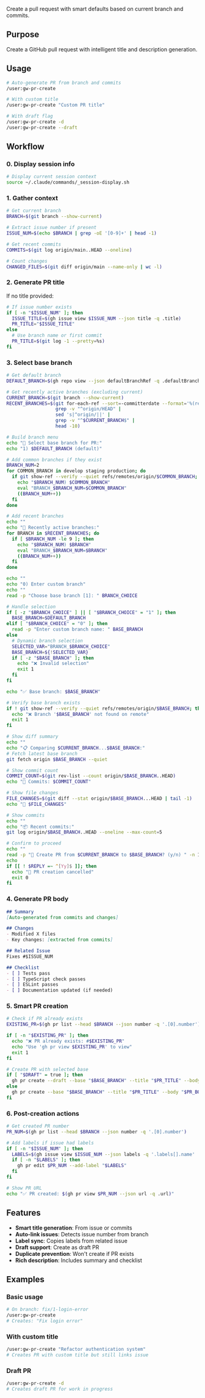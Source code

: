 Create a pull request with smart defaults based on current branch and commits.

## Purpose

Create a GitHub pull request with intelligent title and description generation.

## Usage

```bash
# Auto-generate PR from branch and commits
/user:gw-pr-create

# With custom title
/user:gw-pr-create "Custom PR title"

# With draft flag
/user:gw-pr-create -d
/user:gw-pr-create --draft
```

## Workflow

### 0. Display session info
```bash
# Display current session context
source ~/.claude/commands/_session-display.sh
```

### 1. Gather context
```bash
# Get current branch
BRANCH=$(git branch --show-current)

# Extract issue number if present
ISSUE_NUM=$(echo $BRANCH | grep -oE '[0-9]+' | head -1)

# Get recent commits
COMMITS=$(git log origin/main..HEAD --oneline)

# Count changes
CHANGED_FILES=$(git diff origin/main --name-only | wc -l)
```

### 2. Generate PR title

If no title provided:
```bash
# If issue number exists
if [ -n "$ISSUE_NUM" ]; then
  ISSUE_TITLE=$(gh issue view $ISSUE_NUM --json title -q .title)
  PR_TITLE="$ISSUE_TITLE"
else
  # Use branch name or first commit
  PR_TITLE=$(git log -1 --pretty=%s)
fi
```

### 3. Select base branch

```bash
# Get default branch
DEFAULT_BRANCH=$(gh repo view --json defaultBranchRef -q .defaultBranchRef.name)

# Get recently active branches (excluding current)
CURRENT_BRANCH=$(git branch --show-current)
RECENT_BRANCHES=$(git for-each-ref --sort=-committerdate --format='%(refname:short)' refs/remotes/origin/ | 
                  grep -v "^origin/HEAD" | 
                  sed 's|^origin/||' | 
                  grep -v "^$CURRENT_BRANCH$" | 
                  head -10)

# Build branch menu
echo "🌿 Select base branch for PR:"
echo "1) $DEFAULT_BRANCH (default)"

# Add common branches if they exist
BRANCH_NUM=2
for COMMON_BRANCH in develop staging production; do
  if git show-ref --verify --quiet refs/remotes/origin/$COMMON_BRANCH; then
    echo "$BRANCH_NUM) $COMMON_BRANCH"
    eval "BRANCH_$BRANCH_NUM=$COMMON_BRANCH"
    ((BRANCH_NUM++))
  fi
done

# Add recent branches
echo ""
echo "🔄 Recently active branches:"
for BRANCH in $RECENT_BRANCHES; do
  if [ $BRANCH_NUM -le 9 ]; then
    echo "$BRANCH_NUM) $BRANCH"
    eval "BRANCH_$BRANCH_NUM=$BRANCH"
    ((BRANCH_NUM++))
  fi
done

echo ""
echo "0) Enter custom branch"
echo ""
read -p "Choose base branch [1]: " BRANCH_CHOICE

# Handle selection
if [ -z "$BRANCH_CHOICE" ] || [ "$BRANCH_CHOICE" = "1" ]; then
  BASE_BRANCH=$DEFAULT_BRANCH
elif [ "$BRANCH_CHOICE" = "0" ]; then
  read -p "Enter custom branch name: " BASE_BRANCH
else
  # Dynamic branch selection
  SELECTED_VAR="BRANCH_$BRANCH_CHOICE"
  BASE_BRANCH=${!SELECTED_VAR}
  if [ -z "$BASE_BRANCH" ]; then
    echo "❌ Invalid selection"
    exit 1
  fi
fi

echo "✅ Base branch: $BASE_BRANCH"

# Verify base branch exists
if ! git show-ref --verify --quiet refs/remotes/origin/$BASE_BRANCH; then
  echo "❌ Branch '$BASE_BRANCH' not found on remote"
  exit 1
fi

# Show diff summary
echo ""
echo "📋 Comparing $CURRENT_BRANCH...$BASE_BRANCH:"
# Fetch latest base branch
git fetch origin $BASE_BRANCH --quiet

# Show commit count
COMMIT_COUNT=$(git rev-list --count origin/$BASE_BRANCH..HEAD)
echo "🔢 Commits: $COMMIT_COUNT"

# Show file changes
FILE_CHANGES=$(git diff --stat origin/$BASE_BRANCH...HEAD | tail -1)
echo "📄 $FILE_CHANGES"

# Show commits
echo ""
echo "📦 Recent commits:"
git log origin/$BASE_BRANCH..HEAD --oneline --max-count=5

# Confirm to proceed
echo ""
read -p "🚀 Create PR from $CURRENT_BRANCH to $BASE_BRANCH? (y/n) " -n 1 -r
echo
if [[ ! $REPLY =~ ^[Yy]$ ]]; then
  echo "🚫 PR creation cancelled"
  exit 0
fi
```

### 4. Generate PR body

```markdown
## Summary
[Auto-generated from commits and changes]

## Changes
- Modified X files
- Key changes: [extracted from commits]

## Related Issue
Fixes #$ISSUE_NUM

## Checklist
- [ ] Tests pass
- [ ] TypeScript check passes
- [ ] ESLint passes
- [ ] Documentation updated (if needed)
```

### 5. Smart PR creation

```bash
# Check if PR already exists
EXISTING_PR=$(gh pr list --head $BRANCH --json number -q '.[0].number')

if [ -n "$EXISTING_PR" ]; then
  echo "❌ PR already exists: #$EXISTING_PR"
  echo "Use 'gh pr view $EXISTING_PR' to view"
  exit 1
fi

# Create PR with selected base
if [ "$DRAFT" = true ]; then
  gh pr create --draft --base "$BASE_BRANCH" --title "$PR_TITLE" --body "$PR_BODY"
else
  gh pr create --base "$BASE_BRANCH" --title "$PR_TITLE" --body "$PR_BODY"
fi
```

### 6. Post-creation actions

```bash
# Get created PR number
PR_NUM=$(gh pr list --head $BRANCH --json number -q '.[0].number')

# Add labels if issue had labels
if [ -n "$ISSUE_NUM" ]; then
  LABELS=$(gh issue view $ISSUE_NUM --json labels -q '.labels[].name' | tr '\n' ',')
  if [ -n "$LABELS" ]; then
    gh pr edit $PR_NUM --add-label "$LABELS"
  fi
fi

# Show PR URL
echo "✅ PR created: $(gh pr view $PR_NUM --json url -q .url)"
```

## Features

- **Smart title generation**: From issue or commits
- **Auto-link issues**: Detects issue number from branch
- **Label sync**: Copies labels from related issue
- **Draft support**: Create as draft PR
- **Duplicate prevention**: Won't create if PR exists
- **Rich description**: Includes summary and checklist

## Examples

### Basic usage
```bash
# On branch: fix/1-login-error
/user:gw-pr-create
# Creates: "Fix login error"
```

### With custom title
```bash
/user:gw-pr-create "Refactor authentication system"
# Creates PR with custom title but still links issue
```

### Draft PR
```bash
/user:gw-pr-create -d
# Creates draft PR for work in progress
```